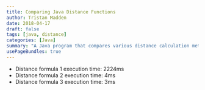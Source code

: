 ```yaml
---
title: Comparing Java Distance Functions
author: Tristan Madden
date: 2018-04-17
draft: false
tags: [java, distance]
categories: [Java]
summary: "A Java program that compares various distance calculation methods, including Manhattan, Euclidean, and Chebyshev distances, and visualizes their differences using Processing."
usePageBundles: true
---
```

- Distance formula 1 execution time: 2224ms
- Distance formula 2 execution time: 4ms
- Distance formula 3 execution time: 3ms
<br>
<br>
<script src="https://gist.github.com/Trimad/b222a8e360aa2fb17da2e512f4d4d22a.js"></script>